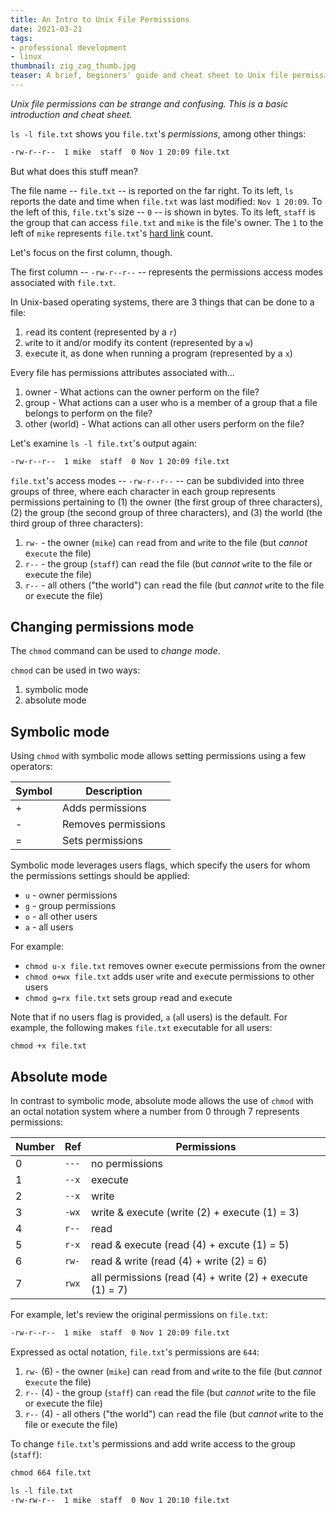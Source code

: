```yaml
---
title: An Intro to Unix File Permissions
date: 2021-03-21
tags:
- professional development
- linux
thumbnail: zig_zag_thumb.jpg
teaser: A brief, beginners' guide and cheat sheet to Unix file permissions.
---
```


_Unix file permissions can be strange and confusing. This is a basic introduction and cheat sheet._

`ls -l file.txt` shows you `file.txt`'s _permissions_, among other things:

```txt
-rw-r--r--  1 mike  staff  0 Nov 1 20:09 file.txt
```

But what does this stuff mean?

The file name -- `file.txt` -- is reported on the far right. To its left, `ls` reports the date and time when `file.txt` was last modified: `Nov 1 20:09`. To the left of this, `file.txt`'s size -- `0` -- is shown in bytes. To its left, `staff` is the group that can access `file.txt` and `mike` is the file's owner. The `1` to the left of `mike` represents `file.txt`'s [hard link](https://en.wikipedia.org/wiki/Hard_link) count.

Let's focus on the first column, though.

The first column -- `-rw-r--r--` -- represents the permissions access modes associated with `file.txt`.

In Unix-based operating systems, there are 3 things that can be done to a file:

1. `r`ead its content (represented by a `r`)
2. `w`rite to it and/or modify its content (represented by a `w`)
3. e`x`ecute it, as done when running a program (represented by a `x`)

Every file has permissions attributes associated with...

1. owner - What actions can the owner perform on the file?
2. group - What actions can a user who is a member of a group that a file belongs to perform on the file?
3. other (world) - What actions can all other users perform on the file?

Let's examine `ls -l file.txt`'s output again:

```txt
-rw-r--r--  1 mike  staff  0 Nov 1 20:09 file.txt
```

`file.txt`'s access modes -- `-rw-r--r--` -- can be subdivided into three groups of three, where each character in each group represents permissions pertaining to (1) the owner (the first group of three characters), (2) the group (the second group of three characters), and (3) the world (the third group of three characters):

1. `rw-` - the owner (`mike`) can `r`ead from and `w`rite to the file (but _cannot_ e`xecute` the file)
2. `r--` - the group (`staff`) can `r`ead the file (but _cannot_ `w`rite to the file or e`x`ecute the file)
3. `r--` - all others ("the world") can `r`ead the file (but _cannot_ `w`rite to the file or e`x`ecute the file)

## Changing permissions mode

The `chmod` command can be used to _change mode_.

`chmod` can be used in two ways:

1. symbolic mode
2. absolute mode

## Symbolic mode

Using `chmod` with symbolic mode allows setting permissions using a few operators:

| Symbol | Description |
|-|-|
| + | Adds permissions |
| - | Removes permissions |
| = | Sets permissions |

Symbolic mode leverages users flags, which specify the users for whom the permissions settings should be applied:

* `u` - owner permissions
* `g` - group permissions
* `o` - all other users
* `a` - all users

For example:

* `chmod u-x file.txt` removes owner e`x`ecute permissions from the owner
* `chmod o+wx file.txt` adds user `w`rite and e`x`ecute permissions to other users
* `chmod g=rx file.txt` sets group `r`ead and e`x`ecute

Note that if no users flag is provided, `a` (`a`ll users) is the default. For example, the following makes `file.txt` e`x`ecutable for all users:

```text
chmod +x file.txt
```

## Absolute mode

In contrast to symbolic mode, absolute mode allows the use of `chmod` with an octal notation system where a number from 0 through 7 represents permissions:

| Number | Ref | Permissions |
|-|-|-|
| 0 | `---` | no permissions |
| 1 | `--x` | execute |
| 2 | `--x` | write |
| 3 | `-wx` | write & execute (write (2) + execute (1) = 3) |
| 4 | `r--` | read |
| 5 | `r-x` | read & execute (read (4) + excute (1) = 5) |
| 6 | `rw-` | read & write (read (4) + write (2) = 6) |
| 7 | `rwx` | all permissions (read (4) + write (2) + execute (1) = 7) |

For example, let's review the original permissions on `file.txt`:

```txt
-rw-r--r--  1 mike  staff  0 Nov 1 20:09 file.txt
```

Expressed as octal notation, `file.txt`'s permissions are `644`:

1. `rw-` (6) - the owner (`mike`) can `r`ead from and `w`rite to the file (but _cannot_ e`xecute` the file)
2. `r--` (4) - the group (`staff`) can `r`ead the file (but _cannot_ `w`rite to the file or e`x`ecute the file)
3. `r--` (4) - all others ("the world") can `r`ead the file (but _cannot_ `w`rite to the file or e`x`ecute the file)

To change `file.txt`'s permissions and add write access to the group (`staff`):

```txt
chmod 664 file.txt

ls -l file.txt
-rw-rw-r--  1 mike  staff  0 Nov 1 20:10 file.txt
```
